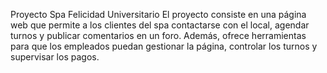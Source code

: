 Proyecto Spa Felicidad Universitario
El proyecto consiste en una página web que permite a los clientes del spa contactarse con el local, agendar turnos y publicar comentarios en un foro. Además, ofrece herramientas para que los empleados puedan gestionar la página, controlar los turnos y supervisar los pagos.
